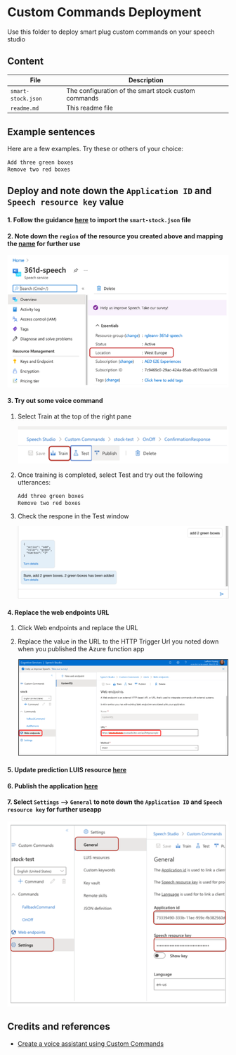 # Custom Commands Deployment
Use this folder to deploy smart plug custom commands on your speech studio

## Content
| File             | Description                                                   |
|-------------------------|---------------------------------------------------------------|
| `smart-stock.json`       | The configuration of the smart stock custom commands           |
| `readme.md`     | This readme file   |

## Example sentences
Here are a few examples. Try these or others of your choice:

```
Add three green boxes
Remove two red boxes
```

## Deploy and note down the `Application ID` and `Speech resource key` value

#### 1. Follow the guidance [here](https://github.com/MicrosoftDocs/azure-docs/blob/master/articles/cognitive-services/Speech-Service/quickstart-custom-commands-application.md#go-to-the-speech-studio-for-custom-commands) to import the `smart-stock.json` file

#### 2. Note down the `region` of the resource you created above and mapping the [name](https://azuretracks.com/2021/04/current-azure-region-names-reference/) for further use 

![region](../docs/images/region-1.png)

#### 3. Try out some voice command 
   1. Select Train at the top of the right pane

        ![speech-train](../docs/images/speech-train.png)


   2. Once training is completed, select Test and try out the following utterances:
        ```
        Add three green boxes
        Remove two red boxes
        ```
   3. Check the respone in the Test window
        
        ![test-response](../docs/images/test-response.png)

#### 4. Replace the web endpoints URL
  1. Click Web endpoints and replace the URL
  2. Replace the value in the URL to the HTTP Trigger Url you noted down when you published the Azure function app
     
     ![replace-url](../docs/images/replace-url.png)

#### 5. Update prediction LUIS resource [here](https://github.com/MicrosoftDocs/azure-docs/blob/master/articles/cognitive-services/Speech-Service/quickstart-custom-commands-application.md#update-prediction-luis-resource)

#### 6. Publish the application [here](https://github.com/MicrosoftDocs/azure-docs/blob/master/articles/cognitive-services/Speech-Service/quickstart-custom-commands-application.md#publish-the-application)

#### 7. Select `Settings` --> `General` to note down the `Application ID` and `Speech resource key` for further useapp

![app-id](../docs/images/app-id.png)

## Credits and references
- [Create a voice assistant using Custom Commands](https://github.com/MicrosoftDocs/azure-docs/blob/master/articles/cognitive-services/Speech-Service/quickstart-custom-commands-application.md#publish-the-application) 